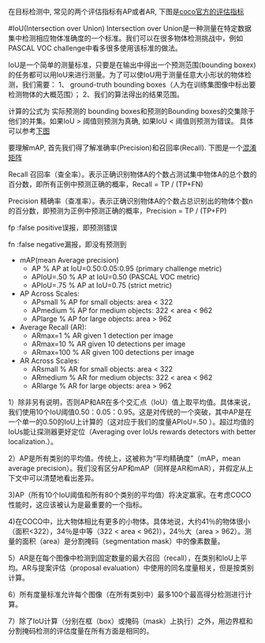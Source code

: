 在目标检测中, 常见的两个评估指标有AP或者AR, 下图是[coco官方的评估指标](./coco_evaluations.png)


#IoU(Intersection over Union)
Intersection over Union是一种测量在特定数据集中检测相应物体准确度的一个标准。我们可以在很多物体检测挑战中，例如PASCAL VOC challenge中看多很多使用该标准的做法。

IoU是一个简单的测量标准，只要是在输出中得出一个预测范围(bounding boxex)的任务都可以用IoU来进行测量。为了可以使IoU用于测量任意大小形状的物体检测，我们需要：
1、 ground-truth bounding boxes（人为在训练集图像中标出要检测物体的大概范围）；
2、我们的算法得出的结果范围。

计算的公式为 实际预测的 bounding boxes和预测的Bounding boxes的交集除于他们的并集。如果IoU > 阈值则预测为真确, 如果IoU < 阈值则预测为错误。
具体可以参考[下图](./IoU.png)

要理解mAP, 首先我们得了解准确率(Precision)和召回率(Recall).
下图是一个[混淆矩阵](./Confusion_Matrix)

Recall   召回率（查全率）。表示正确识别物体A的个数占测试集中物体A的总个数的百分数，即所有正例中预测正确的概率，Recall = TP / (TP+FN)

Precision 精确率（查准率）。表示正确识别物体A的个数占总识别出的物体个数n的百分数，即预测为正例中预测正确的概率，Precision = TP / (TP+FP)

fp :false positive误报，即预测错误

fn :false negative漏报，即没有预测到

- mAP(mean Average precision)
  - AP % AP at IoU=0.50:0.05:0.95 (primary challenge metric)
  - APIoU=.50 % AP at IoU=0.50 (PASCAL VOC metric)
  - APIoU=.75 % AP at IoU=0.75 (strict metric)
- AP Across Scales:
  - APsmall % AP for small objects: area < 322
  - APmedium % AP for medium objects: 322 < area < 962
  - APlarge % AP for large objects: area > 962
- Average Recall (AR):
  - ARmax=1 % AR given 1 detection per image
  - ARmax=10 % AR given 10 detections per image
  - ARmax=100 % AR given 100 detections per image
- AR Across Scales:
  - ARsmall % AR for small objects: area < 322
  - ARmedium % AR for medium objects: 322 < area < 962
  - ARlarge % AR for large objects: area > 962

1）除非另有说明，否则AP和AR在多个交汇点（IoU）值上取平均值。具体来说，我们使用10个IoU阈值0.50：0.05：0.95。这是对传统的一个突破，其中AP是在一个单一的0.50的IoU上计算的（这对应于我们的度量APIoU=.50 ）。超过均值的IoUs能让探测器更好定位（Averaging over IoUs rewards detectors with better localization.）。

2）AP是所有类别的平均值。传统上，这被称为“平均精确度”（mAP，mean average precision）。我们没有区分AP和mAP（同样是AR和mAR），并假定从上下文中可以清楚地看出差异。

3)AP（所有10个IoU阈值和所有80个类别的平均值）将决定赢家。在考虑COCO性能时，这应该被认为是最重要的一个指标。

4)在COCO中，比大物体相比有更多的小物体。具体地说，大约41％的物体很小（面积<322），34％是中等（322 < area < 962)），24％大（area > 962）。测量的面积（area）是分割掩码（segmentation mask）中的像素数量。

5）AR是在每个图像中检测到固定数量的最大召回（recall），在类别和IoU上平均。AR与提案评估（proposal evaluation）中使用的同名度量相关，但是按类别计算。

6）所有度量标准允许每个图像（在所有类别中）最多100个最高得分检测进行计算。

7）除了IoU计算（分别在框（box）或掩码（mask）上执行）之外，用边界框和分割掩码检测的评估度量在所有方面是相同的。

